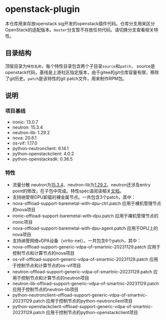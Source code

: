 # openstack-plugin

本仓库用来存放openstack sig开发的openstack插件代码。仓库分支用来区分OpenStack的适配版本。`master`分支暂不存放任何代码。请切换分支查看相关特性。

## 目录结构

顶层目录为`特性名称`，每个特性目录包含两个子目录`source`和`patch`， source是openstack代码，基线是上游社区指定版本，由于gitee的git仓库容量有限，移除了git历史。`patch`是该特性的git patch文件，用来制作RPM包。

## 说明

### 项目基线
- ironic: 13.0.7
- neutron: 15.3.4
- neutron-lib: 1.29.2
- nova: 20.6.1
- os-vif: 1.17.0
- python-neutronclient: 6.14.1
- python-openstackclient: 4.0.2
- python-openstacksdk: 0.36.5

### 特性
- 流量分散 neutron为[15.3.4](https://opendev.org/openstack/neutron/src/tag/15.3.4)、neutron-lib为[1.29.2](https://opendev.org/openstack/neutron-lib/src/tag/1.29.2)。neutron还涉及entry point的修改，在子包中完成。特性spec请阅读相关[文档](https://gitee.com/openeuler/openstack/blob/master/docs/spec/distributed-traffic.md)。
- 支持纳管带DPU卸载的裸金属节点。一共包含3个patch，其中：
 - nova-offload-support-baremetal-with-dpu-ctrl.patch 应用于裸机管理节点的nova项目
 - ironic-offload-support-baremetal-with-dpu.patch 应用于裸机管理节点的ironic项目
 - nova-offload-support-baremetal-with-dpu-agent.patch 应用于DPU上的nova项目
- 支持纳管网络vDPA设备（virtio-net）。一共包含6个patch，其中：
 - nova-offload-support-generic-vdpa-of-smartnic-20231129.patch 应用于控制节点和计算节点的nova项目
 - os-vif-offload-support-generic-vdpa-of-smartnic-20231129.patch 应用于控制节点和计算节点的os-vif项目
 - neutron-offload-support-generic-vdpa-of-smartnic-20231129.patch 应用于控制节点和计算节点的neutron项目
 - neutron-lib-offload-support-generic-vdpa-of-smartnic-20231129.patch 应用于控制节点的neutron-lib项目
 - python-neutronclient-offload-support-generic-vdpa-of-smartnic-20231129.patch 应用于控制节点的python-neutronclient项目
 - python-openstackclient-offload-support-generic-vdpa-of-smartnic-20231129.patch 应用于控制节点的python-openstackclient项目
